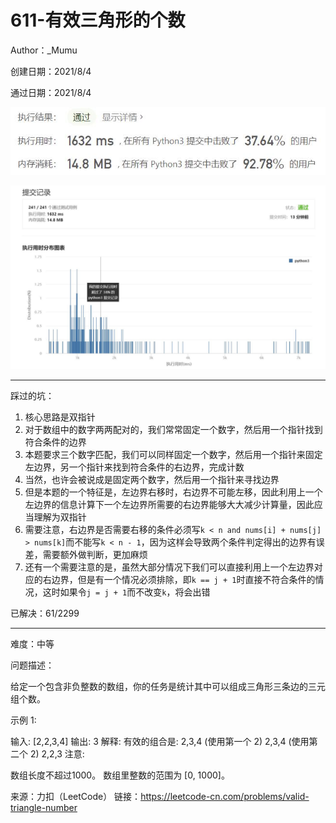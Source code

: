 # 611-有效三角形的个数

Author：_Mumu

创建日期：2021/8/4

通过日期：2021/8/4

![](./通过截图2.jpg)

![](./通过截图1.jpg)

*****

踩过的坑：

1. 核心思路是双指针
2. 对于数组中的数字两两配对的，我们常常固定一个数字，然后用一个指针找到符合条件的边界
3. 本题要求三个数字匹配，我们可以同样固定一个数字，然后用一个指针来固定左边界，另一个指针来找到符合条件的右边界，完成计数
4. 当然，也许会被说成是固定两个数字，然后用一个指针来寻找边界
5. 但是本题的一个特征是，左边界右移时，右边界不可能左移，因此利用上一个左边界的信息计算下一个左边界所需要的右边界能够大大减少计算量，因此应当理解为双指针
6. 需要注意，右边界是否需要右移的条件必须写`k < n and nums[i] + nums[j] > nums[k]`而不能写`k < n - 1`，因为这样会导致两个条件判定得出的边界有误差，需要额外做判断，更加麻烦
7. 还有一个需要注意的是，虽然大部分情况下我们可以直接利用上一个左边界对应的右边界，但是有一个情况必须排除，即`k == j + 1`时直接不符合条件的情况，这时如果令`j = j + 1`而不改变`k`，将会出错

已解决：61/2299

*****

难度：中等

问题描述：

给定一个包含非负整数的数组，你的任务是统计其中可以组成三角形三条边的三元组个数。

示例 1:

输入: [2,2,3,4]
输出: 3
解释:
有效的组合是: 
2,3,4 (使用第一个 2)
2,3,4 (使用第二个 2)
2,2,3
注意:

数组长度不超过1000。
数组里整数的范围为 [0, 1000]。

来源：力扣（LeetCode）
链接：https://leetcode-cn.com/problems/valid-triangle-number